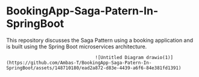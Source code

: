 # BookingApp-Saga-Patern-In-SpringBoot
This repository discusses the Saga Pattern using a booking application and is built using the Spring Boot microservices architecture.



                                     ![Untitled Diagram drawio(1)](https://github.com/Ambas-T/BookingApp-Saga-Patern-In-SpringBoot/assets/148710180/ead2a872-d83e-4439-a6f6-84e381fd1391)
